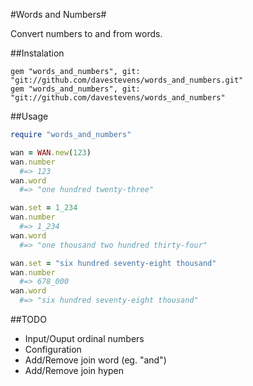 #Words and Numbers#

Convert numbers to and from words.

##Instalation
```
gem "words_and_numbers", git: "git://github.com/davestevens/words_and_numbers.git"
gem "words_and_numbers", git: "git://github.com/davestevens/words_and_numbers"
```

##Usage
```ruby
require "words_and_numbers"

wan = WAN.new(123)
wan.number
  #=> 123
wan.word
  #=> "one hundred twenty-three"

wan.set = 1_234
wan.number
  #=> 1_234
wan.word
  #=> "one thousand two hundred thirty-four"

wan.set = "six hundred seventy-eight thousand"
wan.number
  #=> 678_000
wan.word
  #=> "six hundred seventy-eight thousand"
```

##TODO
* Input/Ouput ordinal numbers
* Configuration
 * Add/Remove join word (eg. "and")
 * Add/Remove join hypen
